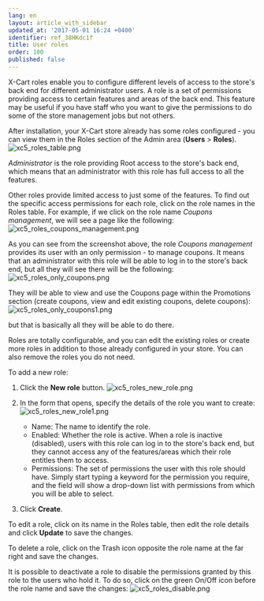 ```yaml
---
lang: en
layout: article_with_sidebar
updated_at: '2017-05-01 16:24 +0400'
identifier: ref_38HKdc1f
title: User roles
order: 100
published: false
---
```

X-Cart roles enable you to configure different levels of access to the store's back end for different administrator users. A role is a set of permissions providing access to certain features and areas of the back end. This feature may be useful if you have staff who you want to give the permissions to do some of the store management jobs but not others.

After installation, your X-Cart store already has some roles configured - you can view them in the Roles section of the Admin area (**Users** > **Roles**).
    ![xc5_roles_table.png]({{site.baseurl}}/attachments/ref_38HKdc1f/xc5_roles_table.png)

_Administrator_ is the role providing Root access to the store's back end, which means that an administrator with this role has full access to all the features.

Other roles provide limited access to just some of the features. To find out the specific access permissions for each role, click on the role names in the Roles table. For example, if we click on the role name _Coupons management_, we will see a page like the following:
    ![xc5_roles_coupons_management.png]({{site.baseurl}}/attachments/ref_38HKdc1f/xc5_roles_coupons_management.png)

As you can see from the screenshot above, the role _Coupons management_ provides its user with an only permission - to manage coupons. It means that an administrator with this role will be able to log in to the store's back end, but all they will see there will be the following:
    ![xc5_roles_only_coupons.png]({{site.baseurl}}/attachments/ref_38HKdc1f/xc5_roles_only_coupons.png)

They will be able to view and use the Coupons page within the Promotions section (create coupons, view and edit existing coupons, delete coupons):
    ![xc5_roles_only_coupons1.png]({{site.baseurl}}/attachments/ref_38HKdc1f/xc5_roles_only_coupons1.png)

but that is basically all they will be able to do there.

Roles are totally configurable, and you can edit the existing roles or create more roles in addition to those already configured in your store. You can also remove the roles you do not need.

To add a new role:
1.  Click the **New role** button.
    ![xc5_roles_new_role.png]({{site.baseurl}}/attachments/ref_38HKdc1f/xc5_roles_new_role.png)

2.  In the form that opens, specify the details of the role you want to create:
    ![xc5_roles_new_role1.png]({{site.baseurl}}/attachments/ref_38HKdc1f/xc5_roles_new_role1.png)

     *   Name: The name to identify the role.
     *   Enabled: Whether the role is active. When a role is inactive (disabled), users with this role can log in to the store's back end, but they cannot access any of the features/areas which their role entitles them to access.
     *   Permissions: The set of permissions the user with this role should have. Simply start typing a keyword for the permission you require, and the field will show a drop-down list with permissions from which you will be able to select.

3.  Click **Create**.

To edit a role, click on its name in the Roles table, then edit the role details and click **Update** to save the changes. 

To delete a role, click on the Trash icon opposite the role name at the far right and save the changes.

It is possible to deactivate a role to disable the permissions granted by this role to the users who hold it. To do so, click on the green On/Off icon before the role name and save the changes:
    ![xc5_roles_disable.png]({{site.baseurl}}/attachments/ref_38HKdc1f/xc5_roles_disable.png)

